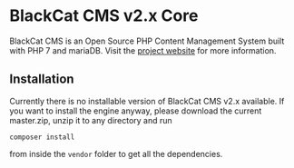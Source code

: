 # BlackCat CMS v2.x Core

BlackCat CMS is an Open Source PHP Content Management System built with PHP 7 and mariaDB. Visit the [project website][1] for more information.

## Installation

Currently there is no installable version of BlackCat CMS v2.x available. If you want to install the engine anyway, please download the current master.zip, unzip it to any directory and run

```
composer install
```

from inside the ```vendor``` folder to get all the dependencies.




[1]: https://bc2.blackcat-cms.org
